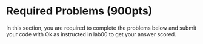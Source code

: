 # Required Problems (900pts)

In this section, you are required to complete the problems below and submit your code with Ok as instructed in lab00 to get your answer scored.
